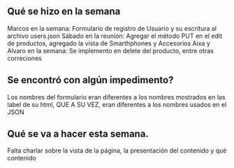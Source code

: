 ## Qué se hizo en la semana
Marcos en la semana: Formulario de registro de Usuario y su escritura al archivo users.json
Sábado en la reunión: Agregar el método PUT en el edit de productos, agregado la vista de Smarthphones y Accesorios
Aixa y Alvaro en la semana: Se implemento en delete del producto, entre otras correciones

## Se encontró con algún impedimento?
Los nombres del formulario eran diferentes a los nombres mostrados en las label de su html, QUE A SU VEZ, eran diferentes a los nombres usados en el JSON

## Qué se va a hacer esta semana.
Falta charlar sobre la vista de la página, la presentación del contenido y qué contenido